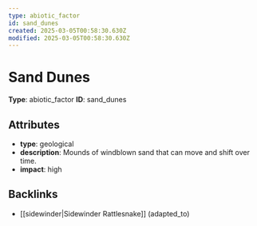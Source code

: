 ```yaml
---
type: abiotic_factor
id: sand_dunes
created: 2025-03-05T00:58:30.630Z
modified: 2025-03-05T00:58:30.630Z
---
```


# Sand Dunes

**Type**: abiotic_factor
**ID**: sand_dunes

## Attributes

- **type**: geological
- **description**: Mounds of windblown sand that can move and shift over time.
- **impact**: high

## Backlinks

- [[sidewinder|Sidewinder Rattlesnake]] (adapted_to)

